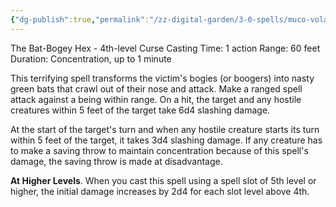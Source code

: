 ```yaml
---
{"dg-publish":true,"permalink":"/zz-digital-garden/3-0-spells/muco-volatilis/"}
---
```


The Bat-Bogey Hex - 4th-level Curse 
Casting Time: 1 action 
Range: 60 feet 
Duration: Concentration, up to 1 minute 

This terrifying spell transforms the victim's bogies (or boogers) into nasty green bats that crawl out of their nose and attack. Make a ranged spell attack against a being within range. On a hit, the target and any hostile creatures within 5 feet of the target take 6d4 slashing damage. 

At the start of the target's turn and when any hostile creature starts its turn within 5 feet of the target, it takes 3d4 slashing damage. If any creature has to make a saving throw to maintain concentration because of this spell's damage, the saving throw is made at disadvantage. 

**At Higher Levels**. When you cast this spell using a spell slot of 5th level or higher, the initial damage increases by 2d4 for each slot level above 4th.